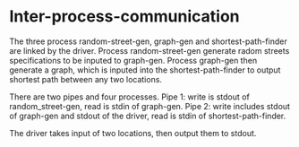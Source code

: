 # Inter-process-communication
The three process random-street-gen, graph-gen and shortest-path-finder are linked by the driver. Process random-street-gen generate radom streets specifications to be inputed to graph-gen. Process graph-gen then generate a graph, which is inputed into the shortest-path-finder to output shortest path between any two locations. 

There are two pipes and four processes. Pipe 1: write is stdout of random_street-gen, read is stdin of graph-gen. Pipe 2: write includes stdout of graph-gen and stdout of the driver, read is stdin of shortest-path-finder. 

The driver takes input of two locations, then output them to stdout. 
